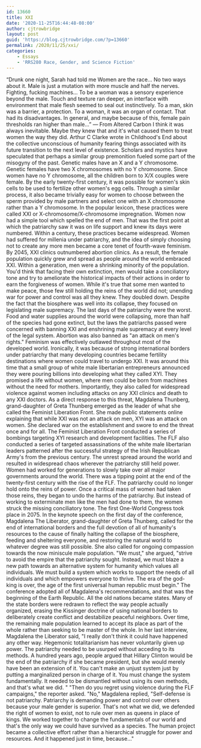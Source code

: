 ```yaml
---
id: 13660
title: XXI
date: '2020-11-25T16:44:48-08:00'
author: cjtrowbridge
layout: post
guid: 'https://blog.cjtrowbridge.com/?p=13660'
permalink: /2020/11/25/xxi/
categories:
    - Essays
    - 'RRS280 Race, Gender, and Science Fiction'
---
```


“Drunk one night, Sarah had told me Women are the race... No two ways about it. Male is just a mutation with more muscle and half the nerves. Fighting, fucking machines... To be a woman was a sensory experience beyond the male. Touch and texture ran deeper, an interface with environment that male flesh seemed to seal out instinctively. To a man, skin was a barrier, a protection. To a woman, it was an organ of contact. That had its disadvantages. In general, and maybe because of this, female pain thresholds ran higher than male...” ― From Altered Carbon I think it was always inevitable. Maybe they knew that and it's what caused them to treat women the way they did. Arthur C Clarke wrote in Childhood's End about the collective unconscious of humanity fearing things associated with its future transition to the next level of existence. Scholars and mystics have speculated that perhaps a similar group premonition fueled some part of the misogyny of the past. Genetic males have an X and a Y chromosome. Genetic females have two X chromosomes with no Y chromosome. Since women have no Y chromosome, all the children born to X/X couples were female. By the early twenty-first century, it was possible for women's skin cells to be used to fertilize other women's egg cells. Through a similar process, it also became trivially easy for women to choose between the sperm provided by male partners and select one with an X chromosome rather than a Y chromosome. In the popular lexicon, these practices were called XXI or X-chromosome/X-chromosome impregnation. Women now had a simple tool which spelled the end of men. That was the first point at which the patriarchy saw it was on life support and knew its days were numbered. Within a century, these practices became widespread. Women had suffered for millenia under patriarchy, and the idea of simply choosing not to create any more men became a core tenet of fourth-wave feminism. By 2045, XXI clinics outnumbered abortion clinics. As a result, the female population quickly grew and spread as people around the world embraced XXI. Within a generation, men were a shrinking minority of the population. You'd think that facing their own extinction, men would take a conciliatory tone and try to ameliorate the historical impacts of their actions in order to earn the forgiveness of women. While it's true that some men wanted to make peace, those few still holding the reins of the world did not; unending war for power and control was all they knew. They doubled down. Despite the fact that the biosphere was well into its collapse, they focused on legislating male supremacy. The last days of the patriarchy were the worst. Food and water supplies around the world were collapsing, more than half of the species had gone extinct, but the laws the patriarchs passed were concerned with banning XXI and enshrining male supremacy at every level of the legal system. Abortion was also banned as "an attack on men's rights." Feminism was effectively outlawed throughout most of the developed world. Ironically, it was because of strong international borders under patriarchy that many developing countries became fertility destinations where women could travel to undergo XXI. It was around this time that a small group of white male libertarian entrepreneurs announced they were pouring billions into developing what they called XYI. They promised a life without women, where men could be born from machines without the need for mothers. Importantly, they also called for widespread violence against women including attacks on any XXI clinics and death to any XXI doctors. As a direct response to this threat, Magdalena Thunberg, grand-daughter of Greta Thunberg emerged as the leader of what she called the Feminist Liberation Front. She made public statements online explaining that while XXI was not an attack on men, XYI was an attack on women. She declared war on the establishment and swore to end the threat once and for all. The Feminist Liberation Front conducted a series of bombings targeting XYI research and development facilities. The FLF also conducted a series of targeted assassinations of the white male libertarian leaders patterned after the successful strategy of the Irish Republican Army's from the previous century. The unrest spread around the world and resulted in widespread chaos wherever the patriarchy still held power. Women had worked for generations to slowly take over all major governments around the world. There was a tipping point at the end of the twenty-first century with the rise of the FLF. The patriarchy could no longer hold onto the reins of power. Once a critical mass of women had taken those reins, they began to undo the harms of the patriarchy. But instead of working to exterminate men like the men had done to them, the women struck the missing conciliatory tone. The first One-World Congress took place in 2075. In the keynote speech on the first day of the conference, Magdalena The Liberator, grand-daughter of Greta Thunberg, called for the end of international borders and the full devotion of all of humanity's resources to the cause of finally halting the collapse of the biosphere, feeding and sheltering everyone, and restoring the natural world to whatever degree was still possible. She also called for ongoing compassion towards the now miniscule male population. "We must," she argued, "strive to avoid the empire that the patriarchy sought. Instead, we must blaze a new path towards an alternative system for humanity which values all individuals. We must build a system which works to support the needs of all individuals and which empowers everyone to thrive. The era of the god-king is over, the age of the first universal human republic must begin." The conference adopted all of Magdalena's recommendations, and that was the beginning of the Earth Republic. All the old nations became states. Many of the state borders were redrawn to reflect the way people actually organized, erasing the Kissinger doctrine of using national borders to deliberately create conflict and destabilize peaceful neighbors. Over time, the remaining male population learned to accept its place as part of the whole rather than seeking to be master of the whole. In her last interview, Magdalena the Liberator said, "I really don't think it could have happened any other way. Hegemonic totalitarianism has never voluntarily given up power. The patriarchy needed to be usurped without acceding to its methods. A hundred years ago, people argued that Hillary Clinton would be the end of the patriarchy if she became president, but she would merely have been an extension of it. You can't make an unjust system just by putting a marginalized person in charge of it. You must change the system fundamentally. It needed to be dismantled without using its own methods, and that's what we did. " "Then do you regret using violence during the FLF campaigns," the reporter asked. "No," Magdalena replied, "Self-defense is not patriarchy. Patriarchy is demanding power and control over others because your male gender is superior. That's not what we did, we defended the right of women to exist, not to rule over men as queens in place of kings. We worked together to change the fundamentals of our world and that's the only way we could have survived as a species. The human project became a collective effort rather than a hierarchical struggle for power and resources. And it happened just in time, because..."